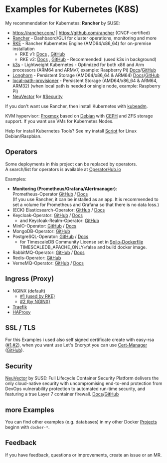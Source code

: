 # Examples for Kubernetes (K8S)

My recommendation for Kubernetes: **Rancher** by SUSE:
* https://rancher.com/ | https://github.com/rancher (CNCF-certified)
* [Rancher](https://rancher.com/products/rancher) - Dashbaord/GUI for cluster operations, monitoring and more
* [RKE](https://rancher.com/products/rke) - Rancher Kubernetes Engine (AMD64/x86_64) for on-premise installation
  * RKE v1: [Docs](https://rke.docs.rancher.com/installation) , [GitHub](https://github.com/rancher/rke)
  * RKE v2: [Docs](https://docs.rke2.io/install/quickstart/) , [GitHub](https://github.com/rancher/rke2/) - Recommended! (used k3s in background)
* [k3s](https://rancher.com/products/k3s) - Lightweight Kubernetes - Optimized for both x86 and Arm processors (ARM64 and ARMv7, example: Raspberry Pi) [Docs](https://docs.k3s.io/)/[GitHub](https://github.com/k3s-io/k3s)
* [Longhorn](https://rancher.com/products/longhorn) - Persistent Storage (AMD64/x86_64 & ARM64) [Docs](https://longhorn.io/docs/)/[GitHub](https://github.com/longhorn/longhorn)
* [local-path-provisioner](https://github.com/rancher/local-path-provisioner) - Persistent Storage (AMD64/x86_64 & ARM64, ARM32)  (when local path is needed or single node, example: Raspberry Pi)
* [NeuVector](https://neuvector.com/) for [#Security](#security)

If you don't want use Rancher, then install Kubernetes with [kubeadm](https://kubernetes.io/docs/setup/production-environment/tools/kubeadm/create-cluster-kubeadm/).  

KVM hypervisor: [Proxmox](https://www.proxmox.com/en/proxmox-ve) based on [Debian](https://www.debian.org/) with [CEPH](https://ceph.io/en/discover/) and ZFS storage support. If you want use VMs for Kubernetes Nodes.  

Help for install Kubernetes Tools? See my install [Script](https://github.com/Tob1asDocker/Collection/blob/master/scripts/kubernetes_tools_install.sh) for Linux Debian/Raspbian.  

## Operators
  
Some deployments in this project can be replaced by operators.  
A search/list for operators is available at [OperatorHub.io](https://operatorhub.io/)

Examples:
* **Monitoring (Prometheus/Grafana/Alertmanager)**:  
Prometheus-Operator [GitHub](https://github.com/prometheus-operator/kube-prometheus) / [Docs](https://prometheus-operator.dev/docs/prologue/introduction/)  
(If you use Rancher, it can be installed as an app. It is recommended to set a volume for Prometheus and Grafana so that there is no data loss.)
* (ECK) Elasticsearch-Operator: [GitHub](https://github.com/elastic/cloud-on-k8s) / [Docs](https://www.elastic.co/guide/en/cloud-on-k8s/current/k8s-deploy-eck.html)
* Keycloak-Operator: [GitHub](https://github.com/keycloak/keycloak/tree/main/operator) / [Docs](https://www.keycloak.org/operator/installation#_installing_by_using_kubectl_without_operator_lifecycle_manager)
  * and Keycloak-Realm-Operator: [GitHub](https://github.com/keycloak/keycloak-realm-operator)
* MinIO-Operator: [GitHub](https://github.com/minio/operator) / [Docs](https://min.io/docs/minio/kubernetes/upstream/)
* MongoDB-Operator: [GitHub](https://github.com/mongodb/mongodb-kubernetes-operator)
* PostgreSQL-Operator: [GitHub](https://github.com/zalando/postgres-operator) / [Docs](https://postgres-operator.readthedocs.io/en/latest/)
  * for TimescaleDB Community License set in [Spilo-Dockerfile](https://github.com/zalando/spilo/blob/master/postgres-appliance/Dockerfile#L48) TIMESCALEDB_APACHE_ONLY=false and build docker image.
* RabbitMQ-Operator: [GitHub](https://github.com/rabbitmq/cluster-operator) / [Docs](https://www.rabbitmq.com/kubernetes/operator/operator-overview.html)
* Redis-Operator: [GitHub](https://github.com/spotahome/redis-operator)
* VerneMQ-Operator: [GitHub](https://github.com/vernemq/vmq-operator) / [Docs](https://docs.vernemq.com/guides/vernemq-on-kubernetes#deploy-vernemq-using-the-kubernetes-operator)

## Ingress (Proxy)

* NGINX (default)
  * [#1 (used by RKE)](https://github.com/kubernetes/ingress-nginx)
  * [#2 (by NGINX)](https://github.com/nginxinc/kubernetes-ingress)
* [Traefik](https://github.com/traefik/traefik-helm-chart)
* [HAProxy](https://github.com/haproxytech/kubernetes-ingress)

## SSL / TLS

For this Examples i used also self signed certificate create with easy-rsa ([#1](https://github.com/OpenVPN/easy-rsa),[#2](https://github.com/Tob1as/docker-tools#easy-rsa)), when you want use Let's Encrypt you can use [Cert-Manager](https://cert-manager.io/docs/) ([GitHub](https://github.com/cert-manager/cert-manager)).

## Security

[NeuVector](https://neuvector.com/) by SUSE: Full Lifecycle Container Security Platform delivers the only cloud-native security with uncompromising end-to-end protection from DevOps vulnerability protection to automated run-time security, and featuring a true Layer 7 container firewall. [Docs](https://open-docs.neuvector.com/)/[GitHub](https://github.com/neuvector/neuvector)

## more Examples

You can find other examples (e.g. databases) in my other Docker [Projects](https://github.com/Tob1as) beginn with `docker-*`.

## Feedback

If you have feedback, questions or improvements, create an issue or an MR.
